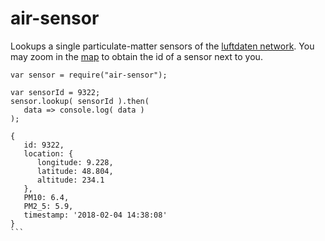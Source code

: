 # air-sensor 

Lookups a single particulate-matter sensors of the [luftdaten network](http://luftdaten.info/en/home-en). 
You may zoom in the [map](http://maps.luftdaten.info/#2/0.0/0.0) to obtain the id of a sensor next to you. 

```
var sensor = require("air-sensor");

var sensorId = 9322;
sensor.lookup( sensorId ).then( 
   data => console.log( data ) 
);
```

````
{ 
   id: 9322,
   location: { 
      longitude: 9.228, 
      latitude: 48.804, 
      altitude: 234.1 
   },
   PM10: 6.4,
   PM2_5: 5.9,
   timestamp: '2018-02-04 14:38:08' 
}
```
